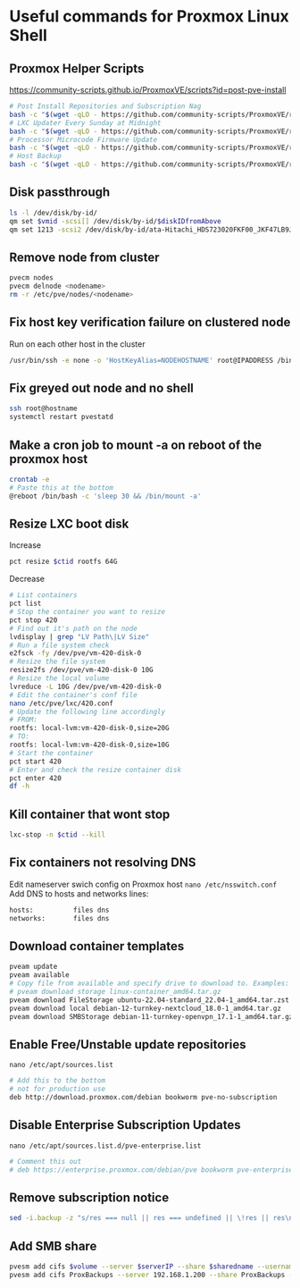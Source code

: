 # Useful commands for Proxmox Linux Shell

## Proxmox Helper Scripts
https://community-scripts.github.io/ProxmoxVE/scripts?id=post-pve-install
```sh
# Post Install Repositories and Subscription Nag
bash -c "$(wget -qLO - https://github.com/community-scripts/ProxmoxVE/raw/main/misc/post-pve-install.sh)"
# LXC Updater Every Sunday at Midnight
bash -c "$(wget -qLO - https://github.com/community-scripts/ProxmoxVE/raw/main/misc/update-lxcs.sh)"
# Processor Microcode Firmware Update
bash -c "$(wget -qLO - https://github.com/community-scripts/ProxmoxVE/raw/main/misc/microcode.sh)"
# Host Backup
bash -c "$(wget -qLO - https://github.com/community-scripts/ProxmoxVE/raw/main/misc/host-backup.sh)"
```

## Disk passthrough
```sh
ls -l /dev/disk/by-id/
qm set $vmid -scsi[] /dev/disk/by-id/$diskIDfromAbove
qm set 1213 -scsi2 /dev/disk/by-id/ata-Hitachi_HDS723020FKF00_JKF47LB9J0U34G
```

## Remove node from cluster
```sh
pvecm nodes
pvecm delnode <nodename>
rm -r /etc/pve/nodes/<nodename>
```

## Fix host key verification failure on clustered node
Run on each other host in the cluster
```sh
/usr/bin/ssh -e none -o 'HostKeyAlias=NODEHOSTNAME' root@IPADDRESS /bin/true
```

## Fix greyed out node and no shell
```sh
ssh root@hostname
systemctl restart pvestatd
```

## Make a cron job to mount -a on reboot of the proxmox host
```sh
crontab -e
# Paste this at the bottom
@reboot /bin/bash -c 'sleep 30 && /bin/mount -a'
```

## Resize LXC boot disk
Increase
```sh
pct resize $ctid rootfs 64G
```

Decrease
```sh
# List containers
pct list
# Stop the container you want to resize
pct stop 420
# Find out it's path on the node
lvdisplay | grep "LV Path\|LV Size"
# Run a file system check
e2fsck -fy /dev/pve/vm-420-disk-0
# Resize the file system
resize2fs /dev/pve/vm-420-disk-0 10G
# Resize the local volume
lvreduce -L 10G /dev/pve/vm-420-disk-0
# Edit the container's conf file
nano /etc/pve/lxc/420.conf
# Update the following line accordingly
# FROM:
rootfs: local-lvm:vm-420-disk-0,size=20G
# TO:
rootfs: local-lvm:vm-420-disk-0,size=10G
# Start the container
pct start 420
# Enter and check the resize container disk
pct enter 420
df -h
```

## Kill container that wont stop
```sh
lxc-stop -n $ctid --kill
```

## Fix containers not resolving DNS
Edit nameserver swich config on Proxmox host
```nano /etc/nsswitch.conf```
Add DNS to hosts and networks lines:
```sh
hosts:          files dns
networks:       files dns
```

## Download container templates
```sh
pveam update
pveam available
# Copy file from available and specify drive to download to. Examples:
# pveam download storage linux-container_amd64.tar.gz
pveam download FileStorage ubuntu-22.04-standard_22.04-1_amd64.tar.zst
pveam download local debian-12-turnkey-nextcloud_18.0-1_amd64.tar.gz
pveam download SMBStorage debian-11-turnkey-openvpn_17.1-1_amd64.tar.gz
```

## Enable Free/Unstable update repositories
```nano /etc/apt/sources.list```
```sh
# Add this to the bottom
# not for production use 
deb http://download.proxmox.com/debian bookworm pve-no-subscription
```

## Disable Enterprise Subscription Updates
```nano /etc/apt/sources.list.d/pve-enterprise.list```
```sh
# Comment this out
# deb https://enterprise.proxmox.com/debian/pve bookworm pve-enterprise
```

## Remove subscription notice
```sh
sed -i.backup -z "s/res === null || res === undefined || \!res || res\n\t\t\t.data.status.toLowerCase() \!== 'active'/false/g" /usr/share/javascript/proxmox-widget-toolkit/proxmoxlib.js && systemctl restart pveproxy.service
```

## Add SMB share
```sh
pvesm add cifs $volume --server $serverIP --share $sharedname --username $username --password
pvesm add cifs ProxBackups --server 192.168.1.200 --share ProxBackups --username Administrator --password
```
